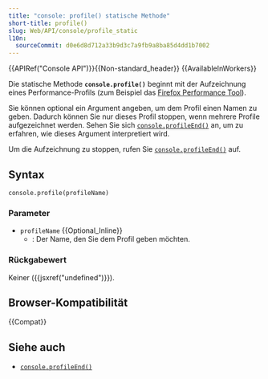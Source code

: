```yaml
---
title: "console: profile() statische Methode"
short-title: profile()
slug: Web/API/console/profile_static
l10n:
  sourceCommit: d0e6d8d712a33b9d3c7a9fb9a8ba85d4dd1b7002
---
```


{{APIRef("Console API")}}{{Non-standard_header}} {{AvailableInWorkers}}

Die statische Methode **`console.profile()`** beginnt mit der Aufzeichnung eines Performance-Profils (zum Beispiel das [Firefox Performance Tool](https://firefox-source-docs.mozilla.org/devtools-user/performance/index.html)).

Sie können optional ein Argument angeben, um dem Profil einen Namen zu geben. Dadurch können Sie nur dieses Profil stoppen, wenn mehrere Profile aufgezeichnet werden. Sehen Sie sich [`console.profileEnd()`](/de/docs/Web/API/Console/profileEnd_static) an, um zu erfahren, wie dieses Argument interpretiert wird.

Um die Aufzeichnung zu stoppen, rufen Sie [`console.profileEnd()`](/de/docs/Web/API/Console/profileEnd_static) auf.

## Syntax

```js-nolint
console.profile(profileName)
```

### Parameter

- `profileName` {{Optional_Inline}}
  - : Der Name, den Sie dem Profil geben möchten.

### Rückgabewert

Keiner ({{jsxref("undefined")}}).

## Browser-Kompatibilität

{{Compat}}

## Siehe auch

- [`console.profileEnd()`](/de/docs/Web/API/Console/profileEnd_static)
